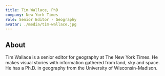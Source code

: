 ```yaml
---
title: Tim Wallace, PhD
company: New York Times
role: Senior Editor - Geography
avatar: ./media/tim-wallace.jpg
---
```

## About

Tim Wallace is a senior editor for geography at The New York Times. He makes visual stories with information gathered from land, sky and space. He has a Ph.D. in geography from the University of Wisconsin-Madison.